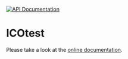 [documentation]: https://icotest.readthedocs.io

[![API Documentation](https://img.shields.io/readthedocs/icotest?label=Documentation)][documentation]

# ICOtest

Please take a look at the [online documentation][documentation].
